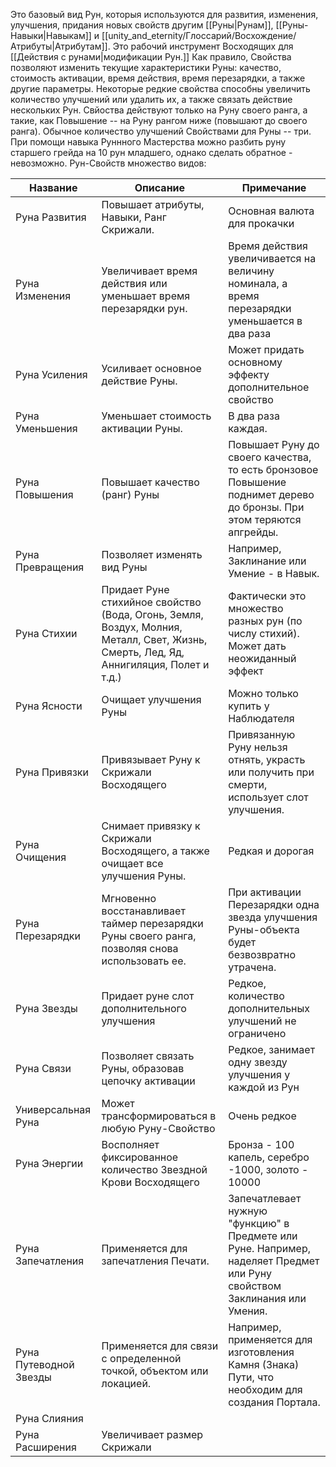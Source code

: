 Это базовый вид Рун, которыя используются для развития, изменения, улучшения, придания новых свойств другим [[Руны|Рунам]], [[Руны-Навыки|Навыкам]] и [[unity_and_eternity/Глоссарий/Восхождение/Атрибуты|Атрибутам]]. Это рабочий инструмент Восходящих для [[Действия с рунами|модификации Рун.]] Как правило, Свойства позволяют изменить текущие характеристики Руны: качество, стоимость активации, время действия, время перезарядки, а также другие параметры. Некоторые редкие свойства способны увеличить количество улучшений или удалить их, а также связать действие нескольких Рун. Свйоства действуют только на Руну своего ранга, а такие, как Повышение -- на Руну рангом ниже (повышают до своего ранга). Обычное количество улучшений Свойствами для Руны -- три. При помощи навыка Руннного Мастерства можно разбить руну старшего грейда на 10 рун младшего, однако сделать обратное - невозможно. Рун-Свойств множество видов:

| Название               | Описание                                                                                                                              | Примечание                                                                                                               |
| ---------------------- | ------------------------------------------------------------------------------------------------------------------------------------- | ------------------------------------------------------------------------------------------------------------------------ |
| Руна Развития          | Повышает атрибуты, Навыки, Ранг Скрижали.                                                                                             | Основная валюта для прокачки                                                                                             |
| Руна Изменения         | Увеличивает время действия или уменьшает время перезарядки рун.                                                                       | Время действия увеличивается на величину номинала, а время перезарядки уменьшается в два раза                            |
| Руна Усиления          | Усиливает основное действие Руны.                                                                                                     | Может придать основному эффекту дополнительное свойство                                                                  |
| Руна Уменьшения        | Уменьшает стоимость активации Руны.                                                                                                   | В два раза каждая.                                                                                                       |
| Руна Повышения         | Повышает качество (ранг) Руны                                                                                                         | Повышает Руну до своего качества, то есть бронзовое Повышение поднимет дерево до бронзы. При этом теряются апгрейды.     |
| Руна Превращения       | Позволяет изменять вид Руны                                                                                                           | Например, Заклинание или Умение - в Навык.                                                                               |
| Руна Стихии            | Придает Руне стихийное свойство (Вода, Огонь, Земля, Воздух, Молния, Металл, Свет, Жизнь, Смерть, Лед, Яд, Аннигиляция, Полет и т.д.) | Фактически это множество разных рун (по числу стихий). Может дать неожиданный эффект                                     |
| Руна Ясности           | Очищает улучшения Руны                                                                                                                | Можно только купить у Наблюдателя                                                                                        |
| Руна Привязки          | Привязывает Руну к Скрижали Восходящего                                                                                               | Привязанную Руну нельзя отнять, украсть или получить при смерти, использует слот улучшения.                              |
| Руна Очищения          | Снимает привязку к Скрижали Восходящего, а также очищает все улучшения Руны.                                                          | Редкая и дорогая                                                                                                         |
| Руна Перезарядки       | Мгновенно восстанавливает таймер перезарядки Руны своего ранга, позволяя снова использовать ее.                                       | При активации Перезарядки одна звезда улучшения Руны-объекта будет безвозвратно утрачена.                                |
| Руна Звезды            | Придает руне слот дополнительного улучшения                                                                                           | Редкое, количество дополнительных улучшений не ограничено                                                                |
| Руна Связи             | Позволяет связать Руны, образовав цепочку активации                                                                                   | Редкое, занимает одну звезду улучшения у каждой из Рун                                                                   |
| Универсальная Руна     | Может трансформироваться в любую Руну-Свойство                                                                                        | Очень редкое                                                                                                             |
| Руна Энергии           | Восполняет фиксированное количество Звездной Крови Восходящего                                                                        | Бронза - 100 капель, серебро -1000, золото - 10000                                                                       |
| Руна Запечатления      | Применяется для запечатления Печати.                                                                                                  | Запечатлевает нужную "функцию" в Предмете или Руне. Например, наделяет Предмет или Руну свойством Заклинания или Умения. |
| Руна Путеводной Звезды | Применяется для связи с определенной точкой, объектом или локацией.                                                                   | Например, применяется для изготовления Камня (Знака) Пути, что необходим для создания Портала.                           |
| Руна Слияния           |                                                                                                                                       |                                                                                                                          |
| Руна Расширения        | Увеличивает размер Скрижали                                                                                                           |                                                                                                                          |
